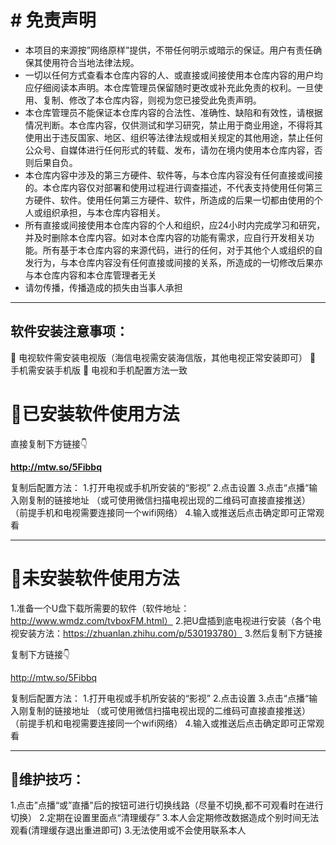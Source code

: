 # # 免责声明

* 本项目的来源按”网络原样”提供，不带任何明示或暗示的保证。用户有责任确保其使用符合当地法律法规。
* 一切以任何方式查看本仓库内容的人、或直接或间接使用本仓库内容的用户均应仔细阅读本声明。本仓库管理员保留随时更改或补充此免责的权利。一旦使用、复制、修改了本仓库内容，则视为您已接受此免责声明。
* 本仓库管理员不能保证本仓库内容的合法性、准确性、缺陷和有效性，请根据情况判断。本仓库内容，仅供测试和学习研究，禁止用于商业用途，不得将其使用出于违反国家、地区、组织等法律法规或相关规定的其他用途，禁止任何公众号、自媒体进行任何形式的转载、发布，请勿在境内使用本仓库内容，否则后果自负。
* 本仓库内容中涉及的第三方硬件、软件等，与本仓库内容没有任何直接或间接的。本仓库内容仅对部署和使用过程进行调查描述，不代表支持使用任何第三方硬件、软件。使用任何第三方硬件、软件，所造成的后果一切都由使用的个人或组织承担，与本仓库内容相关。
* 所有直接或间接使用本仓库内容的个人和组织，应24小时内完成学习和研究，并及时删除本仓库内容。如对本仓库内容的功能有需求，应自行开发相关功能。所有基于本仓库内容的来源代码，进行的任何，对于其他个人或组织的自发行为，与本仓库内容没有任何直接或间接的关系，所造成的一切修改后果亦与本仓库内容和本仓库管理者无关
* 请勿传播，传播造成的损失由当事人承担

---

## 

## 软件安装注意事项：

👀️ 电视软件需安装电视版（海信电视需安装海信版，其他电视正常安装即可）
👀️ 手机需安装手机版
👀️ 电视和手机配置方法一致



# 🚀️已安装软件使用方法

直接复制下方链接👇

**http://mtw.so/5Fibbq**


复制后配置方法：
1.打开电视或手机所安装的“影视”
2.点击设置
3.点击“点播“输入刚复制的链接地址
（或可使用微信扫描电视出现的二维码可直接直接推送）
（前提手机和电视需要连接同一个wifi网络）
4.输入或推送后点击确定即可正常观看

---


# 🚀️未安装软件使用方法


1.准备一个U盘下载所需要的软件（软件地址：http://www.wmdz.com/tvboxFM.html）
2.把U盘插到底电视进行安装（各个电视安装方法：https://zhuanlan.zhihu.com/p/530193780）
3.然后复制下方链接

复制下方链接👇

http://mtw.so/5Fibbq

复制后配置方法：
1.打开电视或手机所安装的“影视”
2.点击设置
3.点击“点播“输入刚复制的链接地址
（或可使用微信扫描电视出现的二维码可直接直接推送）
（前提手机和电视需要连接同一个wifi网络）
4.输入或推送后点击确定即可正常观看

---


## 🚀️维护技巧：

1.点击”点播“或”直播"后的按钮可进行切换线路（尽量不切换,都不可观看时在进行切换）
2.定期在设置里面点“清理缓存”
3.本人会定期修改数据造成个别时间无法观看(清理缓存退出重进即可)
3.无法使用或不会使用联系本人


